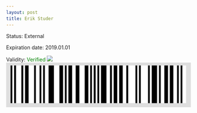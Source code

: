 ```yaml
---
layout: post
title: Erik Studer
---
```


Status: External

Expiration date: 2019.01.01

Validity: <font color="green"> Verified</font> 
![](/members/img/Erik_Studer.png)
![](/members/img/bar.png)
